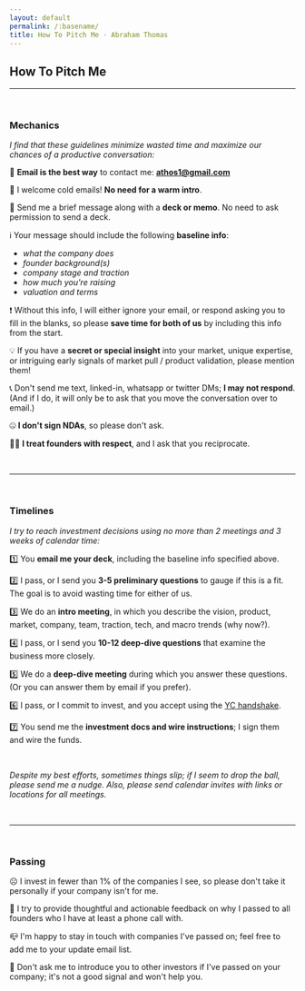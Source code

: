 ```yaml
---
layout: default
permalink: /:basename/
title: How To Pitch Me · Abraham Thomas
---
```


## How To Pitch Me

----

<br/> 

### Mechanics

*I find that these guidelines minimize wasted time and maximize our chances of a productive conversation:*

📧 **Email is the best way** to contact me: **athos1@gmail.com** 

🧊 I welcome cold emails!  **No need for a warm intro**.

📝 Send me a brief message along with a **deck or memo**.  No need to ask permission to send a deck.  

ℹ️ Your message should include the following **baseline info**: 
- *what the company does*
- *founder background(s)*
- *company stage and traction*
- *how much you're raising*
- *valuation and terms*

❗️ Without this info, I will either ignore your email, or respond asking you to fill in the blanks, so please **save time for both of us** by including this info from the start.

💡 If you have a **secret or special insight** into your market, unique expertise, or intriguing early signals of market pull / product validation, please mention them!

📞 Don't send me text, linked-in, whatsapp or twitter DMs; **I may not respond**. (And if I do, it will only be to ask that you move the conversation over to email.)

🤐 **I don't sign NDAs**, so please don't ask.

🙇‍♂️ **I treat founders with respect**, and I ask that you reciprocate.




<br/>

----

<br/>


### Timelines

*I try to reach investment decisions using no more than 2 meetings and 3 weeks of calendar time:*

1️⃣ You **email me your deck**, including the baseline info specified above.

2️⃣ I pass, or I send you **3-5 preliminary questions** to gauge if this is a fit.  The goal is to avoid wasting time for either of us.

3️⃣ We do an **intro meeting**, in which you describe the vision, product, market, company, team, traction, tech, and macro trends (why now?).  

4️⃣ I pass, or I send you **10-12 deep-dive questions** that examine the business more closely.

5️⃣ We do a **deep-dive meeting** during which you answer these questions.  (Or you can answer them by email if you prefer).

6️⃣ I pass, or I commit to invest, and you accept using the [YC handshake](https://www.ycombinator.com/handshake/).

7️⃣ You send me the **investment docs and wire instructions**; I sign them and wire the funds.

<br/>


*Despite my best efforts, sometimes things slip; if I seem to drop the ball, please send me a nudge.  Also, please send calendar invites with links or locations for all meetings.* 

<br/>

----

<br/>


### Passing

☹️ I invest in fewer than 1% of the companies I see, so please don't take it personally if your company isn't for me.

📝 I try to provide thoughtful and actionable feedback on why I passed to all founders who I have at least a phone call with.

📪 I'm happy to stay in touch with companies I've passed on; feel free to add me to your update email list.

🤝 Don't ask me to introduce you to other investors if I've passed on your company; it's not a good signal and won't help you.

<br/>
<br/>